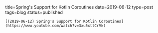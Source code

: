 
title=Spring's Support for Kotlin Coroutines
date=2019-06-12
type=post
tags=blog
status=published
~~~~~~
[(2019-06-12) Spring's Support for Kotlin Coroutines](https://www.youtube.com/watch?v=3xu5xttCrVk) 
            